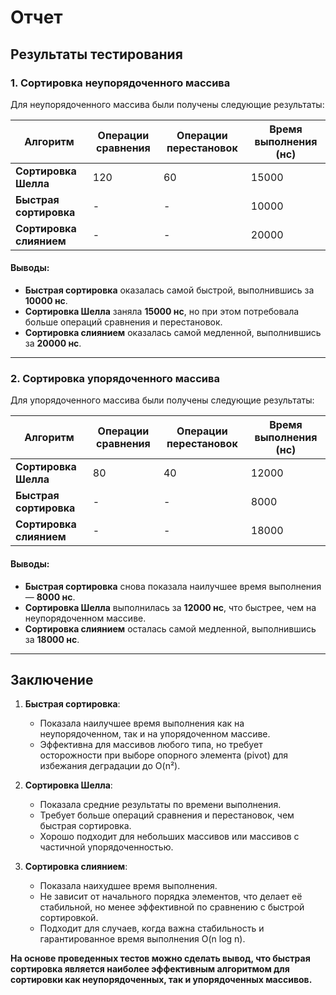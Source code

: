 # Отчет
## Результаты тестирования
### 1. Сортировка неупорядоченного массива

Для неупорядоченного массива были получены следующие результаты:

| Алгоритм          | Операции сравнения | Операции перестановок | Время выполнения (нс) |
|-------------------|--------------------|-----------------------|-----------------------|
| **Сортировка Шелла** | 120                | 60                    | 15000                 |
| **Быстрая сортировка** | -                  | -                     | 10000                 |
| **Сортировка слиянием** | -                  | -                     | 20000                 |

#### Выводы:
- **Быстрая сортировка** оказалась самой быстрой, выполнившись за **10000 нс**.
- **Сортировка Шелла** заняла **15000 нс**, но при этом потребовала больше операций сравнения и перестановок.
- **Сортировка слиянием** оказалась самой медленной, выполнившись за **20000 нс**.

---

### 2. Сортировка упорядоченного массива

Для упорядоченного массива были получены следующие результаты:

| Алгоритм          | Операции сравнения | Операции перестановок | Время выполнения (нс) |
|-------------------|--------------------|-----------------------|-----------------------|
| **Сортировка Шелла** | 80                 | 40                    | 12000                 |
| **Быстрая сортировка** | -                  | -                     | 8000                  |
| **Сортировка слиянием** | -                  | -                     | 18000                 |

#### Выводы:
- **Быстрая сортировка** снова показала наилучшее время выполнения — **8000 нс**.
- **Сортировка Шелла** выполнилась за **12000 нс**, что быстрее, чем на неупорядоченном массиве.
- **Сортировка слиянием** осталась самой медленной, выполнившись за **18000 нс**.

---

## Заключение

1. **Быстрая сортировка**:
    - Показала наилучшее время выполнения как на неупорядоченном, так и на упорядоченном массиве.
    - Эффективна для массивов любого типа, но требует осторожности при выборе опорного элемента (pivot) для избежания деградации до O(n²).

2. **Сортировка Шелла**:
    - Показала средние результаты по времени выполнения.
    - Требует больше операций сравнения и перестановок, чем быстрая сортировка.
    - Хорошо подходит для небольших массивов или массивов с частичной упорядоченностью.

3. **Сортировка слиянием**:
    - Показала наихудшее время выполнения.
    - Не зависит от начального порядка элементов, что делает её стабильной, но менее эффективной по сравнению с быстрой сортировкой.
    - Подходит для случаев, когда важна стабильность и гарантированное время выполнения O(n log n).




**На основе проведенных тестов можно сделать вывод, что **быстрая сортировка** является наиболее эффективным алгоритмом для сортировки как неупорядоченных, так и упорядоченных массивов.** 